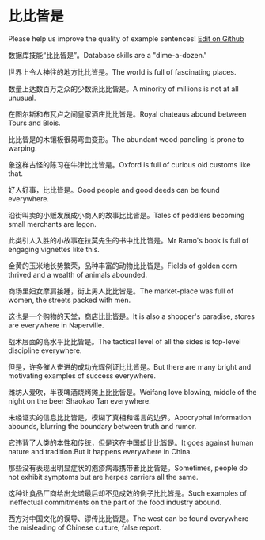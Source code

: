 # 比比皆是

Please help us improve the quality of example sentences! [Edit on Github](https://github.com/jiyushe/jiyu-example-sentence-source/blob/main/chinese/bibijieshi.md)

<p><span class="chinese">数据库技能“比比皆是”。</span><span class="english">Database skills are a "dime-a-dozen."</span></p>

<p><span class="chinese">世界上令人神往的地方比比皆是。</span><span class="english">The world is full of fascinating places.</span></p>

<p><span class="chinese">数量上达数百万之众的少数派比比皆是。</span><span class="english">A minority of millions is not at all unusual.</span></p>

<p><span class="chinese">在图尔斯和布瓦卢之间皇家酒庄比比皆是。</span><span class="english">Royal chateaus abound between Tours and Blois.</span></p>

<p><span class="chinese">比比皆是的木镶板很易弯曲变形。</span><span class="english">The abundant wood paneling is prone to warping.</span></p>

<p><span class="chinese">象这样古怪的陈习在牛津比比皆是。</span><span class="english">Oxford is full of curious old customs like that.</span></p>

<p><span class="chinese">好人好事，比比皆是。</span><span class="english">Good people and good deeds can be found everywhere.</span></p>

<p><span class="chinese">沿街叫卖的小贩发展成小商人的故事比比皆是。</span><span class="english">Tales of peddlers becoming small merchants are legon.</span></p>

<p><span class="chinese">此类引人入胜的小故事在拉莫先生的书中比比皆是。</span><span class="english">Mr Ramo's book is full of engaging vignettes like this.</span></p>

<p><span class="chinese">金黄的玉米地长势繁荣，品种丰富的动物比比皆是。</span><span class="english">Fields of golden corn thrived and a wealth of animals abounded.</span></p>

<p><span class="chinese">商场里妇女摩肩接踵，街上男人比比皆是。</span><span class="english">The market-place was full of women, the streets packed with men.</span></p>

<p><span class="chinese">这也是一个购物的天堂，商店比比皆是。</span><span class="english">It is also a shopper's paradise, stores are everywhere in Naperville.</span></p>

<p><span class="chinese">战术层面的高水平比比皆是。</span><span class="english">The tactical level of all the sides is top-level discipline everywhere.</span></p>

<p><span class="chinese">但是，许多催人奋进的成功光辉例证比比皆是。</span><span class="english">But there are many bright and motivating examples of success everywhere.</span></p>

<p><span class="chinese">潍坊人爱吹，半夜啤酒烧烤摊上比比皆是。</span><span class="english">Weifang love blowing, middle of the night on the beer Shaokao Tan everywhere.</span></p>

<p><span class="chinese">未经证实的信息比比皆是，模糊了真相和谣言的边界。</span><span class="english">Apocryphal information abounds, blurring the boundary between truth and rumor.</span></p>

<p><span class="chinese">它违背了人类的本性和传统，但是这在中国却比比皆是。</span><span class="english">It goes against human nature and tradition.But it happens everywhere in China.</span></p>

<p><span class="chinese">那些没有表现出明显症状的疱疹病毒携带者比比皆是。</span><span class="english">Sometimes, people do not exhibit symptoms but are herpes carriers all the same.</span></p>

<p><span class="chinese">这种让食品厂商给出允诺最后却不见成效的例子比比皆是。</span><span class="english">Such examples of ineffectual commitments on the part of the food industry abound.</span></p>

<p><span class="chinese">西方对中国文化的误导、谬传比比皆是。</span><span class="english">The west can be found everywhere the misleading of Chinese culture, false report.</span></p>

